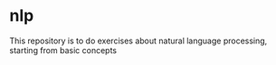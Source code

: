 # nlp
This repository is to do exercises about natural language processing, starting from basic concepts 
